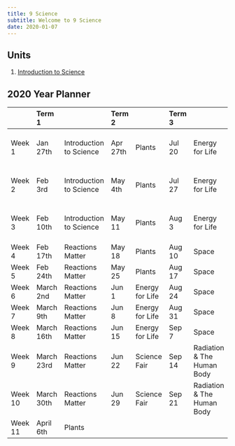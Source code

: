 ```yaml
---
title: 9 Science
subtitle: Welcome to 9 Science
date: 2020-01-07
---
```


## Units

1. [Introduction to Science](/9scie/introduction-to-science/)


## 2020 Year Planner

|           | Term 1       |          | Term 2     |          | Term 3   |          | Term 4   |          |
| :-------- | :----------- | :------- | :--------- | :------- | :------- | :------- | :------- | :------- |
| Week 1    | Jan 27th     | Introduction to Science   | Apr 27th   | Plants   | Jul 20   | Energy for Life   | Oct 12   | Radiation & The Human Body   |
| Week 2    | Feb 3rd      | Introduction to Science   | May 4th    | Plants   | Jul 27   | Energy for Life   | Oct 19   | Radiation & The Human Body   |
| Week 3    | Feb 10th     | Introduction to Science   | May 11     | Plants   | Aug 3    | Energy for Life   | Oct 26   | Radiation & The Human Body   |
| Week 4    | Feb 17th     | Reactions Matter   | May 18     | Plants   | Aug 10   | Space   | Nov 2    | Revision   |
| Week 5    | Feb 24th     | Reactions Matter   | May 25     | Plants   | Aug 17   | Space   | Nov 9    | Junior Exams   |
| Week 6    | March 2nd    | Reactions Matter   | Jun 1      | Energy for Life   | Aug 24   | Space   | Nov 16   | Teacher's Choice   |
| Week 7    | March 9th    | Reactions Matter   | Jun 8      | Energy for Life   | Aug 31   | Space   | Nov 23   | Teacher's Choice   |
| Week 8    | March 16th   | Reactions Matter   | Jun 15     | Energy for Life   | Sep 7    | Space   | Nov 30   | Teacher's Choice   |
| Week 9    | March 23rd   | Reactions Matter   | Jun 22     | Science Fair   | Sep 14   | Radiation & The Human Body   | Dec 7th   | Teacher's Choice         |
| Week 10   | March 30th   | Reactions Matter   | Jun 29     | Science Fair   | Sep 21   | Radiation & The Human Body   |          |          |
| Week 11   | April 6th    | Plants   |            |          |          |          |          |          |
